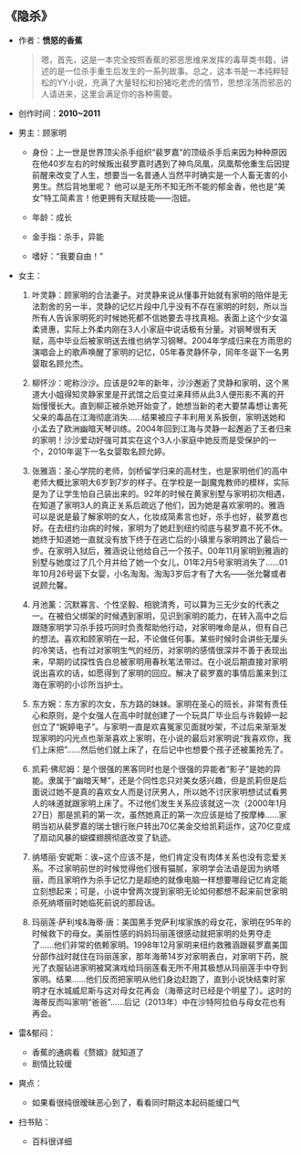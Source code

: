 ## 《隐杀》

- 作者：**愤怒的香蕉**
  
    > 嗯，首先，这是一本完全按照香蕉的邪恶思维来发挥的毒草类书籍，讲述的是一位杀手重生后发生的一系列故事。总之，这本书是一本纯粹轻松的YY小说，充满了大量轻松和扮猪吃老虎的情节，思想淫荡而邪恶的人请进来，这里会满足你的各种需要。

- 创作时间：**2010~2011**

- 男主：顾家明

  * 身份：上一世是世界顶尖杀手组织“裴罗嘉”的顶级杀手后来因为种种原因在他40岁左右的时候叛出裴罗嘉时遇到了神鸟凤凰，凤凰帮他重生后因提前醒来改变了人生，想要当一名普通人当然平时确实是一个人畜无害的小男生。然后背地里呢？
  他可以是无所不知无所不能的郁金香，他也是“美女”特工简素言！他更拥有天赋技能——泡妞。
  
  * 年龄：成长
  * 金手指：杀手，异能
  * 嗜好：“我要自由！”

- 女主：

  1. 叶灵静：顾家明的合法妻子。对灵静来说从懂事开始就有家明的陪伴是无法割舍的另一半，灵静的记忆片段中几乎没有不存在家明的时刻，所以当所有人告诉家明死的时候她死都不信她要去寻找真相。表面上这个少女温柔贤惠，实际上外柔内刚在3人小家庭中说话极有分量。对钢琴很有天赋，高中毕业后被家明送去维也纳学习钢琴。2004年学成归来在方雨思的演唱会上的歌声唤醒了家明的记忆，05年春灵静怀孕，同年冬诞下一名男婴取名顾允杰。

  2. 柳怀沙：呢称沙沙。应该是92年的新年，沙沙邂逅了灵静和家明，这个黑道大小姐得知灵静家里是开武馆之后变过来拜师从此3人便形影不离的开始慢慢长大。直到柳正被杀她开始变了，她想当新的老大要禁毒想让害死父亲的毒品在江海彻底消失……结果被应子丰利用关系扳倒，家明送她和小孟去了欧洲幽暗天琴训练。2004年回到江海与灵静一起邂逅了王者归来的家明！沙沙爱动好强可其实在这个3人小家庭中她反而是受保护的一个，2010年诞下一名女婴取名顾允婷。
  3. 张雅涵：圣心学院的老师，剑桥留学归来的高材生，也是家明他们的高中老师大概比家明大6岁到7岁的样子。在学校是一副魔鬼教师的模样，实际是为了让学生怕自己装出来的。92年的时候在黄家别墅与家明初次相遇，在知道了家明3人的真正关系后疏远了他们，因为她是喜欢家明的。雅涵可以是说是最了解家明的女人，化妆成简素言也好，杀手也好，裴罗嘉也好。在去纽约治病的时候，家明为了她赶到纽约彻底与裴罗嘉不死不休。她终于知道她一直就没有放下终于在逃亡后的小镇里与家明跨出了最后一步。在家明入狱后，雅涵说让他给自己一个孩子。00年11月家明到雅涵的别墅与她度过了几个月并给了她一个女儿，01年2月5号家明消失了……01年10月26号诞下女婴，小名淘淘。淘淘3岁后才有了大名——张允馨或者说顾允馨。
  4. 月池薰：沉默寡言、个性坚毅、相貌清秀，可以算为三无少女的代表之一。在被伯父绑架的时候遇到家明，见识到家明的能力，在转入高中之后跟随家明学习杀手技巧同时负责帮助他行动，对家明唯命是从，但有自己的想法。喜欢和顾家明在一起，不论做任何事。某些时候时会讲些无厘头的冷笑话，也有过对家明生气的经历，对家明的感情很深并不善于表现出来，早期的试探性告白总被家明用春秋笔法带过。在小说后期直接对家明说出喜欢的话，如愿得到了家明的回应。解决了裴罗嘉的事情后薰来到江海在家明的小诊所当护士。
  5. 东方婉：东方家的次女，东方路的妹妹。家明在圣心的班长，非常有责任心和原则，是个女强人在高中时就创建了一个玩具厂毕业后与许毅婷一起创立了“婉婷电子”。与家明一直是欢喜冤家见面就吵架，不过后来渐渐发现家明的闪光点也渐渐喜欢上家明，在小说的最后对家明说“我喜欢你，我们上床把”……然后他们就上床了，在后记中也想要个孩子还被薰抢先了。
  6. 凯莉·佛尼姆：是个很强的黑客同时也是个很强的异能者“影子”是她的异能。隶属于“幽暗天琴”，还是个同性恋只对美女感兴趣，但是凯莉但是后面说过她不是真的喜欢女人而是讨厌男人，所以她不讨厌家明想试试看男人的味道就跟家明上床了。不过他们发生关系应该就这一次（2000年1月27日）那是凯莉的第一次，虽然她真正的第一次应该是给了按摩棒……家明当初从裴罗嘉的瑞士银行账户转出70亿美金交给凯莉运作，这70亿变成了扇动风暴的蝴蝶翅膀彻底改变了轨迹。
  7. 纳塔丽·安妮斯：诶~这个应该不是，他们肯定没有肉体关系也没有恋爱关系。不过家明前世的时候觉得他们很有猫腻，家明学会法语是因为纳塔丽，而且家明作为杀手记忆力是超绝的就像电脑一样想要哪段记忆肯定能立刻想起来；可是，小说中曾两次提到家明无论如何都想不起来前世家明杀死纳塔丽时她临死前说的那段话。
  8. 玛丽莲·萨利埃&海蒂·唐：美国黑手党萨利埃家族的母女花，家明在95年的时候救下的母女。美丽性感的妈妈玛丽莲很感动就把家明的处男夺走了……他们非常的依赖家明。1998年12月家明来纽约救雅涵跟裴罗嘉美国分部作战时就住在玛丽莲家，那年海蒂14岁对家明表白，对家明下药，脱光了衣服钻进家明被窝演戏给玛丽莲看无所不用其极想从玛丽莲手中夺到家明。结果……他们反而把家明从他们身边赶跑了，直到小说快结束时家明才在水城威尼斯与这对母女花再会（海蒂这时已经是个明星了）。这时的海蒂反而叫家明“爸爸”……后记（2013年）中在沙特阿拉伯与母女花也有再会。

- 雷&郁闷：

  * 香蕉的通病看《赘婿》就知道了
  * 剧情比较缓

- 爽点：
  
  * 如果看很纯很暧昧恶心到了，看看同时期这本起码能缓口气

- 扫书贴：
  
  * 百科很详细